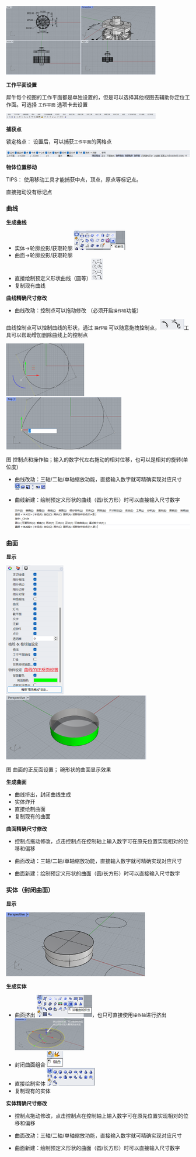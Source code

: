 

<img src="Rhino.assets/image-20220410222525696.png" style="zoom: 40%;" /> 



**工作平面设置**

犀牛每个视图的工作平面都是单独设置的，但是可以选择其他视图去辅助你定位工作面。可选择 `工作平面` 选项卡去设置

<img src="Rhino.assets/image-20220410222712856.png" style="zoom: 40%;" /> 



**捕获点**

锁定格点： 设置后，可以捕获`工作平面`的网格点



<img src="Rhino.assets/image-20220412100530164.png" style="zoom:50%;" /> 



**物体位置移动** 

TIPS： 使用移动工具才能捕获中点，顶点，原点等标记点。

直接拖动没有标记点

 



### 曲线

**生成曲线**

* 实体->轮廓投影/获取轮廓  <img src="Rhino.assets/image-20220412094922359.png" style="zoom:50%;" />
* 曲面->轮廓投影/获取轮廓
* 直接绘制预定义形状曲线（圆等）<img src="Rhino.assets/image-20220412095227646.png" style="zoom:50%;" />
* 复制现有曲线



**曲线精确尺寸修改**

* 曲线改动：控制点可以拖动修改 （必须开启`操作轴`功能）

曲线控制点可以控制曲线的形状，通过 `操作轴` 可以随意拖拽控制点，![](Rhino.assets/image-20220410222919952.png)工具可以帮助增加删除曲线上的控制点

<img src="Rhino.assets/image-20220412095326398.png" style="zoom:43%;" /> <img src="Rhino.assets/image-20220412095526741.png" style="zoom: 33%;" />

图 控制点和操作轴；输入的数字代左右拖动的相对位移，也可以是相对的旋转(单位度)



* 曲线改动：三轴/二轴/单轴缩放功能，直接输入数字就可精确实现对应尺寸 <img src="Rhino.assets/image-20220412095753054.png" style="zoom:50%;" />

* 曲线新建：绘制预定义形状的曲线（圆/长方形）时可以直接输入尺寸数字

  <img src="Rhino.assets/image-20220412100328341.png" style="zoom: 50%;" /> 



### 曲面

**显示**

<img src="Rhino.assets/image-20220412101625738.png" style="zoom:50%;" />   <img src="Rhino.assets/image-20220412101823540.png" style="zoom:50%;" />   

图 曲面的正反面设置； 碗形状的曲面显示效果



**生成曲面**

* 曲线挤出，封闭曲线生成
* 实体炸开
* 直接绘制曲面
* 复制现有的曲面



**曲面精确尺寸修改**

* 控制点拖动修改，点击控制点在控制轴上输入数字可在原先位置实现相对的位移和偏移

* 曲面改动：三轴/二轴/单轴缩放功能，直接输入数字就可精确实现对应尺寸
* 曲面新建：绘制预定义形状的曲面（圆/长方形）时可以直接输入尺寸数字



### 实体（封闭曲面）

**显示**

<img src="Rhino.assets/image-20220412101655327.png" style="zoom:50%;" /> 

**生成实体**

* 曲面挤出 <img src="Rhino.assets/image-20220412100752900.png" style="zoom:50%;" />，也只可直接使用`操作轴`进行挤出 <img src="Rhino.assets/image-20220412101247323.png" style="zoom: 25%;" />
* 封闭曲面组合 <img src="Rhino.assets/image-20220412100652356.png" style="zoom:67%;" />
* 直接绘制实体 <img src="Rhino.assets/image-20220412100724389.png" style="zoom:50%;" />
* 复制现有的实体 



**实体精确尺寸修改**

* 控制点拖动修改，点击控制点在控制轴上输入数字可在原先位置实现相对的位移和偏移

* 曲面改动：三轴/二轴/单轴缩放功能，直接输入数字就可精确实现对应尺寸
* 曲面新建：绘制预定义形状的曲面（圆/长方形）时可以直接输入尺寸数字